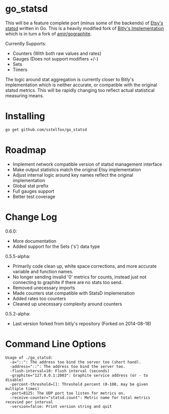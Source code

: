 # go_statsd

This will be a feature complete port (minus some of the backends) of
[Etsy's statsd][1] written in Go. This is a heavily modified fork of
[Bitly's Implementation][2] which is in turn a fork of [amir/gographite][3].

Currently Supports:

* Counters (With both raw values and rates)
* Gauges (Does not support modifiers +/-)
* Sets
* Timers

The logic around stat aggregation is currently closer to Bitly's implementation
which is neither accurate, or compatible with the original statsd metrics. This
will be rapidly changing too reflect actual statistical measuring means.

# Installing

```bash
go get github.com/sstelfox/go_statsd
```

# Roadmap

* Implement network compatible version of statsd management interface
* Make output statistics match the original Etsy implementation
* Adjust internal logic around key names reflect the original implementation
* Global stat prefix
* Full gauges support
* Better test coverage

# Change Log

0.6.0:

* More documentation
* Added support for the Sets ('s') data type

0.5.5-alpha:

* Primarily code clean up, white space corrections, and more accurate variable
  and function names.
* No longer sending invalid '0' metrics for counts, instead just not connecting
  to graphite if there are no stats too send.
* Removed unecessary imports
* Made counters stat compatible with StatsD implemenation
* Added rates too counters
* Cleaned up unecessary complexity around counters

0.5.2-alpha:

* Last version forked from bitly's repository (Forked on 2014-08-18)

# Command Line Options

```
Usage of ./go_statsd:
  -a="::": The address too bind the server too (short hand).
  -address="::": The address too bind the server too.
  -flush-interval=10: Flush interval (seconds)
  -graphite="127.0.0.1:2003": Graphite service address (or - to disable)
  -percent-threshold=[]: Threshold percent (0-100, may be given multiple times)
  -port=8125: The UDP port too listen for metrics on.
  -receive-counter="statsd.count": Metric name for total metrics recevied per interval
  -version=false: Print version string and quit
```

[1]: https://github.com/etsy/statsd
[2]: https://github.com/bitly/statsdaemon
[3]: https://github.com/amir/gographite

